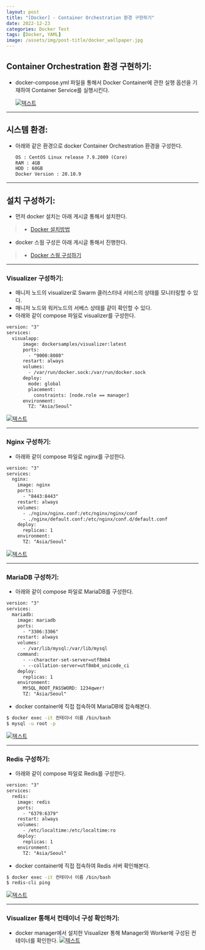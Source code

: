 ```yaml
---
layout: post
title: "[Docker] - Container Orchestration 환경 구현하기"
date: 2022-12-23
categories: Docker Test
tags: [Docker, YAML]
image: /assets/img/post-title/docker_wallpaper.jpg
---
```


## Container Orchestration 환경 구현하기:
- docker-compose.yml 파일을 통해서 Docker Container에 관한 실행 옵션을 기재하여 Container Service를 실행시킨다.

    [![텍스트](/assets/img/post/docker/docker%20Container%20Orchestration%20%ED%99%98%EA%B2%BD%20%EA%B5%AC%ED%98%84%20%ED%99%94%EB%A9%B4.PNG)](/assets/img/post/docker/docker%20Container%20Orchestration%20%ED%99%98%EA%B2%BD%20%EA%B5%AC%ED%98%84%20%ED%99%94%EB%A9%B4.PNG)

* * *

## 시스템 환경:
- 아래와 같은 환경으로 docker Container Orchestration 환경을 구성한다.
    ```html
    OS : CentOS Linux release 7.9.2009 (Core)
    RAM : 4GB
    HDD : 60GB
    Docker Version : 20.10.9
    ```

* * *

## 설치 구성하기:
- 먼저 docker 설치는 아래 게시글 통해서 설치한다.
> * [Docker 설치방법](https://hwangyoonjae.github.io/Docker-Docker-%EC%84%A4%EC%B9%98%ED%95%98%EA%B8%B0/ "Docker 설치방법")


- docker 스웜 구성은 아래 게시글 통해서 진행한다.
> * [Docker 스웜 구성하기](https://hwangyoonjae.github.io/Docker-Docker-Swarm-%EA%B5%AC%EC%84%B1%ED%95%98%EA%B8%B0/ "Docker 스웜 구성하기")

* * *

### Visualizer 구성하기:
- 매니저 노드의 visualizer로 Swarm 클러스터내 서비스의 상태를 모니터링할 수 있다.
- 매니저 노드와 워커노드의 서베스 상태를 걑이 확인할 수 있다.
- 아래와 같이 compose 파일로 visualizer를 구성한다.
```html
version: "3"
services:
  visualapp:
      image: dockersamples/visualizer:latest
      ports:
        - "9000:8080"
      restart: always
      volumes:
        - /var/run/docker.sock:/var/run/docker.sock
      deploy:
        mode: global
        placement:
          constraints: [node.role == manager]
      environment:
        TZ: "Asia/Seoul"
```
[![텍스트](/assets/img/post/docker/docker%20visualizer%20%EA%B5%AC%EC%84%B1%20%ED%99%94%EB%A9%B4.PNG)](/assets/img/post/docker/docker%20visualizer%20%EA%B5%AC%EC%84%B1%20%ED%99%94%EB%A9%B4.PNG)

* * *

### Nginx 구성하기:
- 아래와 같이 compose 파일로 nginx를 구성한다.
```html
version: "3"
services:
  nginx:
    image: nginx
    ports:
      - "8443:8443"
    restart: always
    volumes:
      - ./nginx/nginx.conf:/etc/nginx/nginx/conf
      - ./nginx/default.conf:/etc/nginx/conf.d/default.conf
    deploy:
      replicas: 1
    environment:
      TZ: "Asia/Seoul"
```
[![텍스트](/assets/img/post/docker/docker%20nginx%20%EA%B5%AC%EC%84%B1%20%ED%99%94%EB%A9%B4.PNG)](/assets/img/post/docker/docker%20nginx%20%EA%B5%AC%EC%84%B1%20%ED%99%94%EB%A9%B4.PNG)

* * *

### MariaDB 구성하기:
- 아래와 같이 compose 파일로 MariaDB를 구성한다.
```html
version: "3"
services:
  mariadb:
    image: mariadb
    ports:
      - "3306:3306"
    restart: always
    volumes:
      - /var/lib/mysql:/var/lib/mysql
    command:
      - --character-set-server=utf8mb4
      - --collation-server=utf8mb4_unicode_ci
    deploy:
      replicas: 1
    environment:
      MYSQL_ROOT_PASSWORD: 1234qwer!
      TZ: "Asia/Seoul"
```

- docker container에 직접 접속하여 MariaDB에 접속해본다.
```bash
$ docker exec -it 컨테이너 이름 /bin/bash
$ mysql -u root -p
```
[![텍스트](/assets/img/post/docker/docker%20maria%20db%20%EA%B5%AC%EC%84%B1%20%ED%99%94%EB%A9%B4.PNG)](/assets/img/post/docker/docker%20maria%20db%20%EA%B5%AC%EC%84%B1%20%ED%99%94%EB%A9%B4.PNG)

* * *

### Redis 구성하기:
- 아래와 같이 compose 파일로 Redis를 구성한다.
```html
version: "3"
services:
  redis:
    image: redis
    ports:
      - "6379:6379"
    restart: always
    volumes:
      - /etc/localtime:/etc/localtime:ro
    deploy:
      replicas: 1
    environment:
      TZ: "Asia/Seoul"
```

- docker container에 직접 접속하여 Redis 서버 확인해본다.
```bash
$ docker exec -it 컨테이너 이름 /bin/bash
$ redis-cli ping
```
[![텍스트](/assets/img/post/docker/docker%20redis%20%EA%B5%AC%EC%84%B1%20%ED%99%94%EB%A9%B4.PNG)](/assets/img/post/docker/docker%20redis%20%EA%B5%AC%EC%84%B1%20%ED%99%94%EB%A9%B4.PNG)

* * *

### Visualizer 통해서 컨테이너 구성 확인하기:
- docker manager에서 설치한 Visualizer 통해 Manager와 Worker에 구성된 컨테이너를 확인한다.
[![텍스트](/assets/img/post/docker/docker%20manager%20worker%20%EC%BB%A8%ED%85%8C%EC%9D%B4%EB%84%88%20%EA%B5%AC%EC%84%B1%ED%99%94%EB%A9%B4.PNG)](/assets/img/post/docker/docker%20manager%20worker%20%EC%BB%A8%ED%85%8C%EC%9D%B4%EB%84%88%20%EA%B5%AC%EC%84%B1%ED%99%94%EB%A9%B4.PNG)